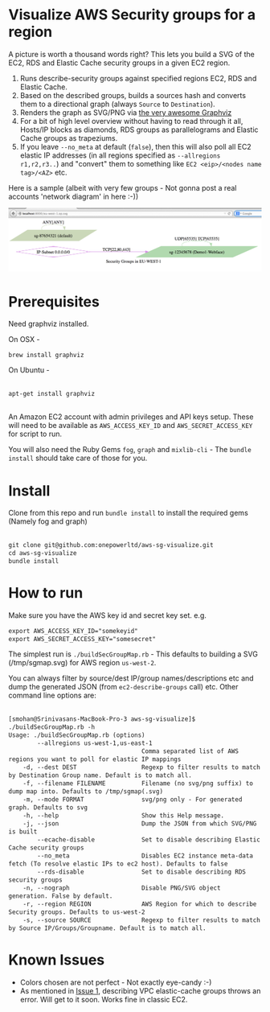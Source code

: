 Visualize AWS Security groups for a region
==========================================

A picture is worth a thousand words right? This lets you build a SVG of the EC2, RDS and Elastic Cache security groups in a given EC2 region.

1. Runs describe-security groups against specified regions EC2, RDS and Elastic Cache.
2. Based on the described groups, builds a sources hash and converts them to a directional graph (always `Source` to `Destination`).
3. Renders the graph as SVG/PNG via [the very awesome Graphviz](http://www.graphviz.org/)
4. For a bit of high level overview without having to read through it all, Hosts/IP blocks as diamonds, RDS groups as parallelograms and Elastic Cache groups as trapeziums.
5. If you leave `--no_meta` at default (`false`), then this will also poll all EC2 elastic IP addresses (in all regions specified as `--allregions r1,r2,r3..`) and "convert" them to something like `EC2 <eip>/<nodes name tag>/<AZ>` etc.

Here is a sample (albeit with very few groups - Not gonna post a real accounts 'network diagram' in here :-))

![Alt text](/demo.png "Sample SVG")

Prerequisites
=============

Need graphviz installed.

On OSX -

```
brew install graphviz

```

On Ubuntu -

```

apt-get install graphviz


```

An Amazon EC2 account with admin privileges and API keys setup. These will need to be available as `AWS_ACCESS_KEY_ID` and `AWS_SECRET_ACCESS_KEY` for script to run.

You will also need the Ruby Gems `fog`, `graph` and `mixlib-cli` - The `bundle install` should take care of those for you.

Install
=======


Clone from this repo and run `bundle install` to install the required gems (Namely fog and graph)

```

git clone git@github.com:onepowerltd/aws-sg-visualize.git
cd aws-sg-visualize
bundle install

```

How to run
==========

Make sure you have the AWS key id and secret key set. e.g.

```
export AWS_ACCESS_KEY_ID="somekeyid"
export AWS_SECRET_ACCESS_KEY="somesecret"

```

The simplest run is `./buildSecGroupMap.rb` - This defaults to building a SVG (/tmp/sgmap.svg) for AWS region `us-west-2`.

You can always filter by source/dest IP/group names/descriptions etc and dump the generated JSON (from `ec2-describe-groups` call) etc. Other command line options are:

```

[smohan@Srinivasans-MacBook-Pro-3 aws-sg-visualize]$ ./buildSecGroupMap.rb -h
Usage: ./buildSecGroupMap.rb (options)
        --allregions us-west-1,us-east-1
                                     Comma separated list of AWS regions you want to poll for elastic IP mappings
    -d, --dest DEST                  Regexp to filter results to match by Destination Group name. Default is to match all.
    -f, --filename FILENAME          Filename (no svg/png suffix) to dump map into. Defaults to /tmp/sgmap(.svg)
    -m, --mode FORMAT                svg/png only - For generated graph. Defaults to svg
    -h, --help                       Show this Help message.
    -j, --json                       Dump the JSON from which SVG/PNG is built
        --ecache-disable             Set to disable describing Elastic Cache security groups
        --no_meta                    Disables EC2 instance meta-data fetch (To resolve elastic IPs to ec2 host). Defaults to false
        --rds-disable                Set to disable describing RDS security groups
    -n, --nograph                    Disable PNG/SVG object generation. False by default.
    -r, --region REGION              AWS Region for which to describe Security groups. Defaults to us-west-2
    -s, --source SOURCE              Regexp to filter results to match by Source IP/Groups/Groupname. Default is to match all.

```


Known Issues
============

* Colors chosen are not perfect - Not exactly eye-candy :-)
* As mentioned in [Issue 1](https://github.com/onepowerltd/aws-sg-visualize/issues/1), describing VPC elastic-cache groups throws an error. Will get to it soon. Works fine in classic EC2.

